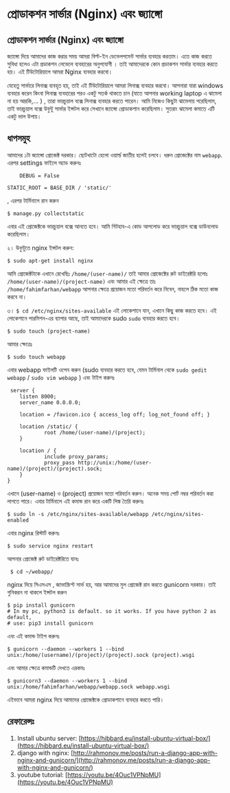 # প্রোডাকশন সার্ভার \(Nginx\) এবং জ্যাঙ্গো

## প্রোডাকশন সার্ভার \(Nginx\) এবং জ্যাঙ্গো

জ্যাঙ্গো দিয়ে আমাদের কাজ করার সময় আমরা বিল্ট-ইন ডেভেলপমেন্ট সার্ভার ব্যবহার করতাম। এতে কাজ করতে সুবিধা হলেও এটা প্রডাকশন লেভেলে ব্যবহারের অনুপযোগী । তাই আমাদেরকে কোন প্রডাকশন সার্ভার ব্যবহার করতে হয়। এই টিউটোরিয়ালে আমরা Nginx ব্যবহার করবো।

যেহেতু সার্ভারে লিনাক্স ব্যবহৃত হয়, তাই  এই টিউটোরিয়ালে আমরা লিনাক্স ব্যবহার করবো। আপনারা যারা windows ব্যবহার করেন কিংবা লিনাক্স ব্যবহারের পরও একটু সতর্ক থাকতে চান \(যাতে আপনার working laptop এ ঝামেলা না হয় আরকি,... \) , তারা ভারচুয়াল বক্সে লিনাক্স ব্যবহার করতে পারেন। আমি নিজেও কিছুটা ঝামেলায় পরেছিলাম, তাই ভারচুয়াল বক্সে উবুন্টু সার্ভার ইন্সটল করে সেখানে জ্যাঙ্গো প্রোডাকশান করেছিলাম। সুতরাং ঝামেলা কমাতে এটি একটু ভাল উপায়।

## ধাপসমুহ

আমাদের ১টা জ্যাঙ্গো প্রোজেক্ট দরকার। ছোটখাটো হেলো ওয়ার্ল্ড জাতীয় হলেই চলবে। ধরুন প্রোজেক্টের নাম `webapp`. এরপর settings ফাইলে অ্যাড করুনঃ

```text
    DEBUG = False
```

```text
STATIC_ROOT = BASE_DIR / 'static/'
```

, এরপর টার্মিনালে রান করুন

```text
$ manage.py collectstatic
```

এবার এই প্রোজেক্টকে ভারচুয়াল বক্সে আনতে হবে। আমি গিটহাব-এ কোড আপলোড করে ভারচুয়াল বক্সে ডাউনলোড করেছিলাম।

২। উবুন্টুতে nginx ইন্সটল করুন:

```text
$ sudo apt-get install nginx
```

আমি প্রোজেক্টটাকে এখানে রেখেছিঃ `/home/(user-name)/` তাই আমার প্রোজেক্টের রুট ডাইরেক্টরি হলোঃ `/home/(user-name)/(project-name)` এবং আমার এই ক্ষেত্রে তাঃ `/home/fahimfarhan/webapp` আপনার ক্ষেত্রে প্রয়োজন মতো পরিবর্তন করে নিবেন, নাহলে ঠিক মতো কাজ করবে না।

৩। `$ cd /etc/nginx/sites-available` এই লোকেশানে যান, এখানে কিছু কাজ করতে হবে। এই লোকেশানে পারমিশন-এর ব্যাপার আছে, তাই আমাদেরকে sudo `sudo` ব্যবহার করতে হবে।

```text
$ sudo touch (project-name)
```

আমার ক্ষেত্রেঃ 

```text
$ sudo touch webapp
```

এবার webapp ফাইলটি ওপেন করুন \(sudo ব্যবহার করতে হবে, যেমন টার্মিনাল থেকে `sudo gedit webapp` / `sudo vim webapp` \) এবং টাইপ করুনঃ

```text
 server {
    listen 8000;
    server_name 0.0.0.0;

    location = /favicon.ico { access_log off; log_not_found off; }

    location /static/ {
            root /home/(user-name)/(project);
    }

    location / {
            include proxy_params;
            proxy_pass http://unix:/home/(user-name)/(project)/(project).sock;
    }
}
```

এখানে \(user-name\) ও \(project\) প্রয়োজন মতো পরিবর্তন করুন। অনেক সময় পোর্ট নম্বর পরিবর্তন করা লাগতে পারে। এবার টার্মিনালে এই কমান্ড রান করে একটি লিঙ্ক তৈরি করুনঃ 

```text
$ sudo ln -s /etc/nginx/sites-available/webapp /etc/nginx/sites-enabled
```

এবার nginx রিস্টার্ট করুনঃ 

```text
$ sudo service nginx restart
```

আপনার প্রোজেক্ট রুট ডাইরেক্টরিতে যানঃ

```text
 $ cd ~/webapp/
```

nginx দিয়ে সিএসএস , জাভাস্ক্রিপ্ট সার্ভ হয়, আর আমাদের মুল প্রোজেক্ট রান করতে gunicorn দরকার। তাই গুনিকরন না থাকলে ইন্সটল করুন

```text
$ pip install gunicorn 
# In my pc, python3 is default. so it works. If you have python 2 as default,
# use: pip3 install gunicorn
```

এবং এই কমান্ড টাইপ করুনঃ 

```text
$ gunicorn --daemon --workers 1 --bind unix:/home/(username)/(project)/(project).sock (project).wsgi
```

এবং আমার ক্ষেত্রে কমান্ডটি দেখতে এরকমঃ 

```text
$ gunicorn3 --daemon --workers 1 --bind unix:/home/fahimfarhan/webapp/webapp.sock webapp.wsgi
```

এইভাবে আমরা nginx দিয়ে আমাদের প্রোজেক্টকে প্রোডাকশানে ব্যবহার করতে পারি।

## রেফারেন্সঃ

1. Install ubuntu server: [https://hibbard.eu/install-ubuntu-virtual-box/](https://hibbard.eu/install-ubuntu-virtual-box/)
2. django with nginx: [http://rahmonov.me/posts/run-a-django-app-with-nginx-and-gunicorn/](http://rahmonov.me/posts/run-a-django-app-with-nginx-and-gunicorn/)
3. youtube tutorial: [https://youtu.be/4Ouc1VPNpMU](https://youtu.be/4Ouc1VPNpMU)


